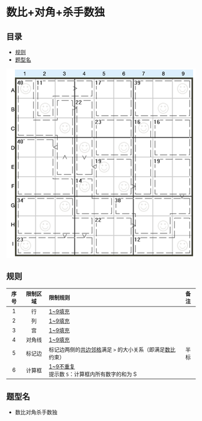 # 数比+对角+杀手数独
<!-- START doctoc generated TOC please keep comment here to allow auto update -->
<!-- DON'T EDIT THIS SECTION, INSTEAD RE-RUN doctoc TO UPDATE -->
## 目录

- [规则](#%E8%A7%84%E5%88%99)
- [题型名](#%E9%A2%98%E5%9E%8B%E5%90%8D)

<!-- END doctoc generated TOC please keep comment here to allow auto update -->

![题](../../../images/sudoku/数比+对角+杀手数独.png)

## 规则

| 序号  | 限制区域 | 限制规则                                |   备注   |
|:---:|:----:|:------------------------------------|:------:|
|  1  |  行   | [1~9填充]                             |        |
|  2  |  列   | [1~9填充]                             |        |
|  3  |  宫   | [1~9填充]                             |        |
|  4  | 对角线  | [1~9填充]                             |        |
|  5  | 标记边  | 标记边两侧的[共边邻格]满足 `>` 的大小关系（即满足[数比]约束） |   半标   |
|  6  | 计算框  | [1~9不重复]<br/>提示数 `S`：计算框内所有数字的和为 S  | &nbsp; |

## 题型名

- 数比对角杀手数独

[1~9填充]: ../../../rules/rules.md#1to9填充

[1~9不重复]: ../../../rules/rules.md#1to9不重复

[共边邻格]: ../../../rules/rules.md#共边邻格

[数比]: ../../../rules/rules.md#数比
